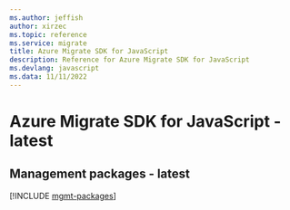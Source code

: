 ```yaml
---
ms.author: jeffish
author: xirzec
ms.topic: reference
ms.service: migrate
title: Azure Migrate SDK for JavaScript
description: Reference for Azure Migrate SDK for JavaScript
ms.devlang: javascript
ms.data: 11/11/2022
---
```

# Azure Migrate SDK for JavaScript - latest

## Management packages - latest
[!INCLUDE [mgmt-packages](migrate-mgmt-index.md)]
